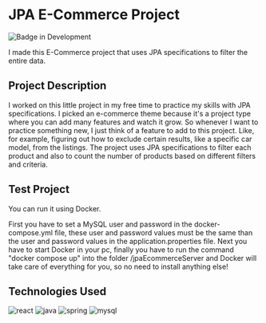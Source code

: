 # JPA E-Commerce Project
![Badge in Development](https://img.shields.io/badge/STATUS-IN%20DEVELOPMENT-green)

I made this E-Commerce project that uses JPA specifications to filter the entire data.

## Project Description

I worked on this little project in my free time to practice my skills with JPA specifications. I picked an e-commerce theme because it's a project type where you can add many features and watch it grow. So whenever I want to practice something new, I just think of a feature to add to this project. 
Like, for example, figuring out how to exclude certain results, like a specific car model, from the listings.
The project uses JPA specifications to filter each product and also to count the number of products based on different filters and criteria.

## Test Project

You can run it using Docker.

First you have to set a MySQL user and password in the docker-compose.yml file, these user and password values must be the same than the user and password values in the application.properties file. Next you have to start Docker in your pc, finally you have to run the command "docker compose up" into the folder /jpaEcommerceServer and Docker will take care of everything for you, so no need to install anything else!

## Technologies Used
![react](https://github.com/AugustoSoria/JPA-Ecommerce/assets/84878388/2e303f66-3640-4151-835a-dcd5fe82f158)
![java](https://github.com/AugustoSoria/JPA-Ecommerce/assets/84878388/344ff566-68e1-473d-ac8b-84e5ff24da18)
![spring](https://github.com/AugustoSoria/JPA-Ecommerce/assets/84878388/fce7990c-1e11-4689-9e4b-c3b540866411)
![mysql](https://github.com/AugustoSoria/JPA-Ecommerce/assets/84878388/46cbea3a-ac9c-4fea-a077-6a256c7b955d)
